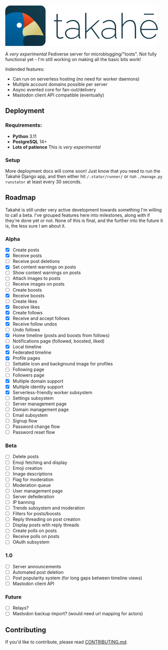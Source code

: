 ![takahē](static/img/logo-128.png)

A *very experimental* Fediverse server for microblogging/"toots". Not fully functional yet - I'm still working on making all the basic bits work!

Indended features:

* Can run on serverless hosting (no need for worker daemons)
* Multiple account domains possible per server
* Async evented core for fan-out/delivery
* Mastodon client API compatible (eventually)


## Deployment

### Requirements:

- **Python** 3.11
- **PostgreSQL** 14+
- **Lots of patience** This is *very experimental*

### Setup

More deployment docs will come soon! Just know that you need to run the Takahē
Django app, and then either hit `/.stator/runner/` or run `./manage.py runstator`
at least every 30 seconds.

## Roadmap

Takahē is still under very active development towards something I'm willing to
call a beta. I've grouped features here into milestones, along with if they're
done yet or not. None of this is final, and the further into the future it is,
the less sure I am about it.

### Alpha

- [x] Create posts
- [x] Receive posts
- [ ] Receive post deletions
- [x] Set content warnings on posts
- [ ] Show content warnings on posts
- [ ] Attach images to posts
- [ ] Receive images on posts
- [ ] Create boosts
- [x] Receive boosts
- [ ] Create likes
- [x] Receive likes
- [x] Create follows
- [x] Receive and accept follows
- [x] Receive follow undos
- [ ] Undo follows
- [x] Home timeline (posts and boosts from follows)
- [ ] Notifications page (followed, boosted, liked)
- [x] Local timeline
- [x] Federated timeline
- [x] Profile pages
- [ ] Settable icon and background image for profiles
- [ ] Following page
- [ ] Followers page
- [x] Multiple domain support
- [x] Multiple identity support
- [x] Serverless-friendly worker subsystem
- [ ] Settings subsystem
- [ ] Server management page
- [ ] Domain management page
- [ ] Email subsystem
- [ ] Signup flow
- [ ] Password change flow
- [ ] Password reset flow

### Beta

- [ ] Delete posts
- [ ] Emoji fetching and display
- [ ] Emoji creation
- [ ] Image descriptions
- [ ] Flag for moderation
- [ ] Moderation queue
- [ ] User management page
- [ ] Server defederation
- [ ] IP banning
- [ ] Trends subsystem and moderation
- [ ] Filters for posts/boosts
- [ ] Reply threading on post creation
- [ ] Display posts with reply threads
- [ ] Create polls on posts
- [ ] Receive polls on posts
- [ ] OAuth subsystem

### 1.0

- [ ] Server announcements
- [ ] Automated post deletion
- [ ] Post popularity system (for long gaps between timeline views)
- [ ] Mastodon client API

### Future

- [ ] Relays?
- [ ] Mastodon backup import? (would need url mapping for actors)

## Contributing

If you'd like to contribute, please read [CONTRIBUTING.md](./CONTRIBUTING.md).

